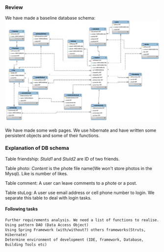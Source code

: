 ### Review
We have made a baseline database schema:
![Database Schema](https://raw.githubusercontent.com/shenke93/LinkedForever/Ke/diagrams/dbschema.png)

We have made some web pages.
We use hibernate and have written some persistent objects and some of their functions.

### Explanation of DB schema
Table friendship: *StuId1* and *StuId2* are ID of two friends.

Table photo: *Content* is the phote file name(We won't store photos in the Mysql). Like is number of likes.

Table comment: A user can leave comments to a phote or a post.

Table stuLog: A user use email address or cell phone number to login. We separate this table to deal with login tasks.

#### Following tasks
    Further requirements analysis. We need a list of functions to realise.
    Using pattern DAO (Data Access Object)
    Using Spring Framework (with/without?) others frameworks(Struts, Hibernate)
    Determine environment of development (IDE, framework, Database, Building Tools etc)
